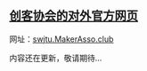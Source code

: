 ## [创客协会的对外官方网页](swjtu.makerasso.club)

网址：[swjtu.MakerAsso.club](swjtu.makerasso.club)

内容还在更新，敬请期待...
